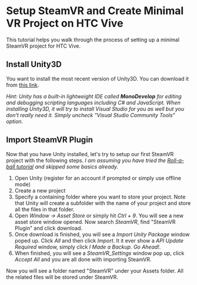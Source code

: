 Setup SteamVR and Create Minimal VR Project on HTC Vive
=============================
This tutorial helps you walk through the process of setting up a minimal SteamVR project for HTC Vive.

Install Unity3D
---------------------
You want to install the most recent version of Unity3D. You can download it from [this link](https://store.unity.com/download?ref=personal).

_Hint: Unity has a built-in lightweight IDE called **MonoDevelop** for editing and debugging scripting languages including C# and JavaScript.
When installing Unity3D, it will try to install Visual Studio for you as well but you don't really need it.
Simply uncheck "Visual Studio Community Tools" option._

Import SteamVR Plugin
---------------------
Now that you have Unity installed, let's try to setup our first SteamVR project with the following steps.
*I am assuming you have tried the [Roll-a-ball tutorial](https://unity3d.com/learn/tutorials/projects/roll-ball-tutorial) and skipped 
some basics already.*

1. Open Unity (register for an account if prompted or simply use offline mode)
2. Create a new project
3. Specify a containing folder where you want to store your project. Note that Unity will create a subfolder with the name of your project
and store all the files in that folder.
4. Open *Window -> Asset Store* or simply hit *Ctrl + 9*. You will see a new asset store window opened. Now search *SteamVR*,
find "SteamVR Plugin" and click download. 
5. Once download is finished, you will see a *Import Unity Package* window poped up. Click *All* and then click *Import*. It it ever
show a *API Update Required* window, simply click *I Made a Backup. Go Ahead!*.
6. When finished, you will see a *SteamVR_Settings* window pop up, click *Accept All* and you are all done with importing SteamVR.

Now you will see a folder named "SteamVR" under your Assets folder. All the related files will be stored under SteamVR.
